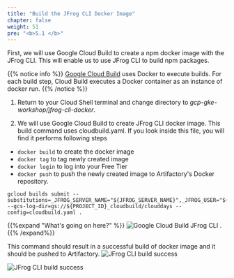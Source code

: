 ```yaml
---
title: "Build the JFrog CLI Docker Image"
chapter: false
weight: 51
pre: "<b>5.1 </b>"
---
```


First, we will use Google Cloud Build to create a npm docker image with the JFrog CLI. This will enable us to use JFrog CLI to build npm packages.

{{% notice info %}}
[Google Cloud Build](https://cloud.google.com/cloud-build) uses Docker to execute builds. For each build step, Cloud Build executes a Docker container as an instance of docker run.
{{% /notice %}}

1. Return to your Cloud Shell terminal and change directory to _gcp-gke-workshop/jfrog-cli-docker_.

2. We will use Google Cloud Build to create JFrog CLI docker image. This build command uses cloudbuild.yaml. If you look inside this file, you will find it performs following steps
- `docker build` to create the docker image
- `docker tag` to tag newly created image
- `docker login` to log into your Free Tier
- `docker push` to push the newly created image to Artifactory's Docker repository.


```
gcloud builds submit --substitutions=_JFROG_SERVER_NAME="${JFROG_SERVER_NAME}",_JFROG_USER="${JFROG_USER}",_JFROG_API_KEY="${JFROG_API_KEY}" --gcs-log-dir=gs://${PROJECT_ID}_cloudbuild/clouddays --config=cloudbuild.yaml .
```

{{%expand "What's going on here?" %}}
![Google Cloud Build JFrog CLI](/images/cloud-build-jfrog-cli.png)
.{{% /expand%}}

This command should result in a successful build of docker image and it should be pushed to Artifactory.
![JFrog CLI build success](/images/jfrog-cli-succes-docker.png)

![JFrog CLI build success](/images/jfrog-cli-docker-image.png)
